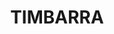 ---
lastmod: '2025-04-06T06:05:20+00:00'
latitude: -29.05657437
layout: suburb
longitude: 152.2302973
postcode: '2372'
state: NSW
title: TIMBARRA
url: /nsw/timbarra/
---